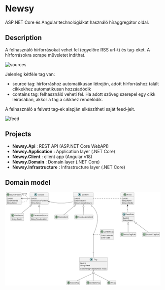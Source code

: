 # Newsy

ASP.NET Core és Angular technológiákat használó híraggregátor oldal.

## Description

A felhasználó hírforrásokat vehet fel (egyelőre RSS url-t) és tag-eket.
A hírforrásokra scrape műveletet indíthat.

![sources](https://github.com/gaaaron/Newsy/assets/4689318/cdeaad96-149a-427b-a454-b9c209f9c8eb)

Jelenleg kétféle tag van:
- source tag: hírforráshoz automatikusan létrejön, adott hírforráshoz talált cikkekhez automatikusan hozzáadódik
- contains tag: felhasználó veheti fel. Ha adott szöveg szerepel egy cikk leírásában, akkor a tag a cikkhez rendelődik.

A felhasználó a felvett tag-ek alapján elkészítheti saját feed-jeit.

![feed](https://github.com/gaaaron/Newsy/assets/4689318/02164f6e-fc0e-467d-a32b-4b1a1c4f1a63)

## Projects

- **Newsy.Api** : REST API (ASP.NET Core WebAPI) 
- **Newsy.Application** : Application layer  (.NET Core)
- **Newsy.Client** : client app (Angular v18)
- **Newsy.Domain** : Domain layer (.NET Core)
- **Newsy.Infrastructure** : Infrastructure layer (.NET Core)

## Domain model
![System design](docs/diagrams/out/architecture_simpl/System%20design.png)
